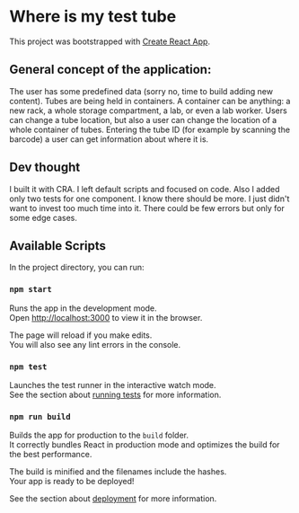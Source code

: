 # Where is my test tube

This project was bootstrapped with [Create React App](https://github.com/facebook/create-react-app).

## General concept of the application:

The user has some predefined data (sorry no, time to build adding new content).
Tubes are being held in containers. A container can be anything: a new rack,
a whole storage compartment, a lab, or even a lab worker. Users can change a tube location,
but also a user can change the location of a whole container of tubes. Entering the tube
ID (for example by scanning the barcode) a user can get information about where it is.

## Dev thought

I built it with CRA. I left default scripts and focused on code. Also I added only two tests for one component. I know there should be more. I just didn't want to invest too much time into it.
There could be few errors but only for some edge cases. 

## Available Scripts

In the project directory, you can run:

### `npm start`

Runs the app in the development mode.\
Open [http://localhost:3000](http://localhost:3000) to view it in the browser.

The page will reload if you make edits.\
You will also see any lint errors in the console.

### `npm test`

Launches the test runner in the interactive watch mode.\
See the section about [running tests](https://facebook.github.io/create-react-app/docs/running-tests) for more information.

### `npm run build`

Builds the app for production to the `build` folder.\
It correctly bundles React in production mode and optimizes the build for the best performance.

The build is minified and the filenames include the hashes.\
Your app is ready to be deployed!

See the section about [deployment](https://facebook.github.io/create-react-app/docs/deployment) for more information.
